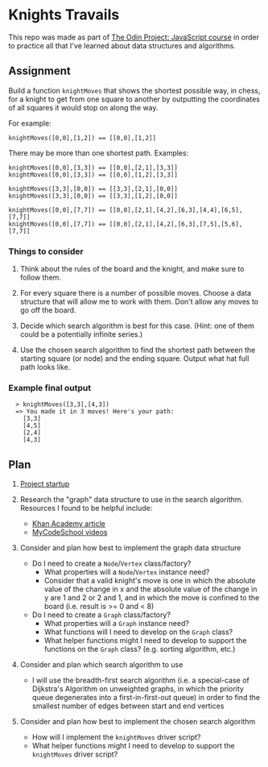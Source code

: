 # Knights Travails

This repo was made as part of <a href="https://www.theodinproject.com/lessons/javascript-knights-travails">The Odin Project: JavaScript course</a> in order to practice all that I've learned about data structures and algorithms.

## Assignment

Build a function `knightMoves` that shows the shortest possible way, in chess, for a knight to get from one square to another by outputting the coordinates of all squares it would stop on along the way.

For example:
```
knightMoves([0,0],[1,2]) == [[0,0],[1,2]]
```

There may be more than one shortest path. Examples:
```
knightMoves([0,0],[3,3]) == [[0,0],[2,1],[3,3]]
knightMoves([0,0],[3,3]) == [[0,0],[1,2],[3,3]]
```
```
knightMoves([3,3],[0,0]) == [[3,3],[2,1],[0,0]]
knightMoves([3,3],[0,0]) == [[3,3],[1,2],[0,0]]
```
```
knightMoves([0,0],[7,7]) == [[0,0],[2,1],[4,2],[6,3],[4,4],[6,5],[7,7]]
knightMoves([0,0],[7,7]) == [[0,0],[2,1],[4,2],[6,3],[7,5],[5,6],[7,7]]
```

### Things to consider

1. Think about the rules of the board and the knight, and make sure to follow them.

1. For every square there is a number of possible moves. Choose a data structure that will allow me to work with them. Don't allow any moves to go off the board.

1. Decide which search algorithm is best for this case. (Hint: one of them could be a potentially infinite series.)

1. Use the chosen search algorithm to find the shortest path between the starting square (or node) and the ending square. Output what hat full path looks like.

### Example final output

```
  > knightMoves([3,3],[4,3])
  => You made it in 3 moves! Here's your path:
    [3,3]
    [4,5]
    [2,4]
    [4,3]
```

## Plan

1. <a href="https://gist.github.com/matthewaubert/0d52f8d091566bf553491cc88e7e3ccb">Project startup</a>

1. Research the "graph" data structure to use in the search algorithm. Resources I found to be helpful include:
   - <a href="https://www.khanacademy.org/computing/computer-science/algorithms/graph-representation/a/describing-graphs">Khan Academy article</a>
   - <a href="https://youtu.be/gXgEDyodOJU?si=cPWDp4XyNAcqz_9M">MyCodeSchool videos</a>

1. Consider and plan how best to implement the graph data structure
   - Do I need to create a `Node`/`Vertex` class/factory?
     - What properties will a `Node`/`Vertex` instance need?
     - Consider that a valid knight's move is one in which the absolute value of the change in x and the absolute value of the change in y are 1 and 2 or 2 and 1, and in which the move is confined to the board (i.e. result is >= 0 and < 8)
   - Do I need to create a `Graph` class/factory?
     - What properties will a `Graph` instance need?
     - What functions will I need to develop on the `Graph` class?
     - What helper functions might I need to develop to support the functions on the `Graph` class? (e.g. sorting algorithm, etc.)

1. Consider and plan which search algorithm to use
   - I will use the breadth-first search algorithm (i.e. a special-case of Dijkstra's Algorithm on unweighted graphs, in which the priority queue degenerates into a first-in-first-out queue) in order to find the smallest number of edges between start and end vertices

1. Consider and plan how best to implement the chosen search algorithm
   - How will I implement the `knightMoves` driver script?
   - What helper functions might I need to develop to support the `knightMoves` driver script?